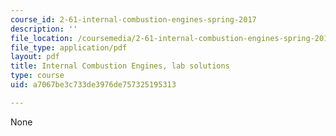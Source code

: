 ```yaml
---
course_id: 2-61-internal-combustion-engines-spring-2017
description: ''
file_location: /coursemedia/2-61-internal-combustion-engines-spring-2017/a7067be3c733de3976de757325195313_MIT2_61S17_lab_soln.pdf
file_type: application/pdf
layout: pdf
title: Internal Combustion Engines, lab solutions
type: course
uid: a7067be3c733de3976de757325195313

---
```

None